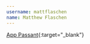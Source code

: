 ---username: mattflaschenname: Matthew Flaschen---[App Passant](http://www.apppassant.com){:target="_blank"}